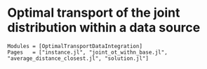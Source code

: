 # Optimal transport of the joint distribution within a data source

```@autodocs
Modules = [OptimalTransportDataIntegration]
Pages   = ["instance.jl", "joint_ot_withn_base.jl", "average_distance_closest.jl", "solution.jl"]
```
